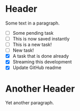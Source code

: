 # Header

Some text in a paragraph.

- [ ] Some pending task
- [ ] This is now saved instantly
- [ ] This is a new task!
- [ ] New task!
- [x] A task that is done already
- [x] Streaming this development
- [x] Update GitHub readme

# Another Header

Yet another paragraph.